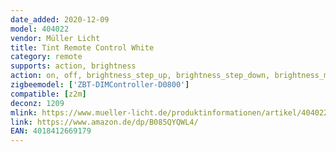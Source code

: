 ```yaml
---
date_added: 2020-12-09
model: 404022
vendor: Müller Licht 
title: Tint Remote Control White
category: remote
supports: action, brightness
action: on, off, brightness_step_up, brightness_step_down, brightness_move_up, brightness_move_down, brightness_stop
zigbeemodel: ['ZBT-DIMController-D0800']
compatible: [z2m]
deconz: 1209
mlink: https://www.mueller-licht.de/produktinformationen/artikel/404022/
link: https://www.amazon.de/dp/B085QYQWL4/
EAN: 4018412669179
---
```

